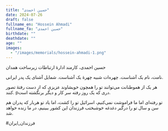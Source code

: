 ```yaml
---
title: "حسین احمدی"
date: 2024-07-26
draft: false
fullname_en: "Hossein Ahmadi"
fullname_fa: "حسین احمدی"
birthdate: ""
deathdate: ""
age: ""
images:
  - "/images/memorials/hossein-ahmadi-1.png"
---
```


حسین احمدی، کارمند ادارۀ ارتباطات زیرساخت همدان

نامت، نام یک آشناست. چهره‌ات شبیه چهرۀ یک آشناست. شمایل آشنای یک پدر ایرانی.

 هر یک از هموطنانت می‌توانند تو را همچون خویشاوند عزیزی که از دست رفتۀ تصور کنند.
pدری که یک روز رفته سر کار و دیگر برنگشته است.

تو رفته‌ای اما ما فراموشت نمی‌کنیم، اسرائیل تو را کشت، اما یاد تو هربار که پدران هم سن و سال تو را درگیر دغدغه خوشبختب فرزندان این کشور ببینیم، در ما زنده خواهد شد.

#فرزندان_ایران